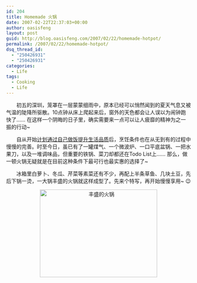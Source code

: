 ```yaml
---
id: 204
title: Homemade 火锅
date: 2007-02-22T22:37:03+00:00
author: oasisfeng
layout: post
guid: http://blog.oasisfeng.com/2007/02/22/homemade-hotpot/
permalink: /2007/02/22/homemade-hotpot/
dsq_thread_id:
  - "250426931"
  - "250426931"
categories:
  - Life
tags:
  - Cooking
  - Life
---
```

　　初五的深圳，笼罩在一层蒙蒙细雨中，原本已经可以悄然闻到的夏天气息又被气温的陡降所驱散。10点钟从床上爬起来后，窗外的天色都会让人误以为闹钟跑快了…… 在这样一个阴晦的日子里，确实需要来一点可以让人疲靡的精神为之一振的行动~

　　自从开始[计划通过自己做饭提升生活品质](http://blog.oasisfeng.com/2007/02/22/2007-plan/)后，烹饪条件也在从无到有的过程中慢慢的完善。时至今日，虽已有了一罐煤气、一个微波炉、一口平底盆锅、一把水果刀，以及一堆调味品，但重要的铁锅、菜刀却都还在Todo List上…… 那么，做一顿火锅无疑就是在目前这种条件下最可行也最实惠的选择了~

　　冰箱里白萝卜、冬瓜、芹菜等素菜还有不少，再配上半条草鱼、几块土豆，先后下锅一烫，一大锅丰盛的火锅就这样成型了。先来个特写，再开始慢慢享用~ 😉

<p style="text-align: center">
  <img src="https://album.oasisfeng.com/main.php?g2_view=core.DownloadItem&g2_itemId=1230" alt="丰盛的火锅" height="240" width="320" />
</p>